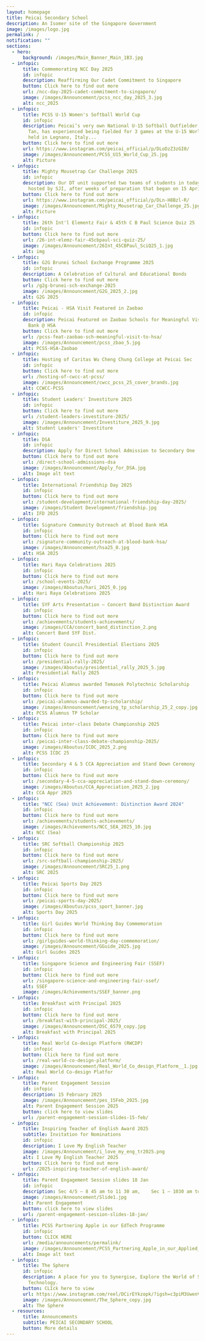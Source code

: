 ```yaml
---
layout: homepage
title: Peicai Secondary School
description: An Isomer site of the Singapore Government
image: /images/logo.jpg
permalink: /
notification: ""
sections:
  - hero:
      background: /images/Main_Banner_Main_1B3.jpg
  - infopic:
      title: Commemorating NCC Day 2025
      id: infopic
      description: Reaffirming Our Cadet Commitment to Singapore
      button: Click here to find out more
      url: /ncc-day-2025-cadet-commitment-to-singapore/
      image: /images/Announcement/pcss_ncc_day_2025_3.jpg
      alt: ncc_2025
  - infopic:
      title: PCSS U-15 Women's Softball World Cup
      id: infopic
      description: Peicai’s very own National U-15 Softball Outfielder, 3PN’s Jaelyn
        Tan, has experienced being fielded for 3 games at the U-15 World Cup
        held in Legnano, Italy...
      button: Click here to find out more
      url: https://www.instagram.com/peicai_official/p/DLoDzZ3zGI0/
      image: /images/Announcement/PCSS_U15_World_Cup_25.jpg
      alt: Picture
  - infopic:
      title: Mighty Mousetrap Car Challenge 2025
      id: infopic
      description: Our DT unit supported two teams of students in today’s competition
        hosted by SJI, after weeks of preparation that began on 15 April...
      button: Click here to find out more
      url: https://www.instagram.com/peicai_official/p/DLn-H8Bzl-R/
      image: /images/Announcement/Mighty_Mousetrap_Car_Challenge_25.jpg
      alt: Picture
  - infopic:
      title: 26th Int'l Elementz Fair & 45th C B Paul Science Quiz 25
      id: infopic
      button: Click here to find out more
      url: /26-int-elemz-fair-45cbpaul-sci-quiz-25/
      image: /images/Announcement/26Int_45CBPaul_SciQ25_1.jpg
      alt: img
  - infopic:
      title: G2G Brunei School Exchange Programme 2025
      id: infopic
      description: A Celebration of Cultural and Educational Bonds
      button: Click here to find out more
      url: /g2g-brunei-sch-exchange-2025
      image: /images/Announcement/G2G_2025_2.jpg
      alt: G2G 2025
  - infopic:
      title: Peicai - HSA Visit Featured in Zaobao
      id: infopic
      description: Peicai Featured on Zaobao Schools for Meaningful Visit to Blood
        Bank @ HSA
      button: Click here to find out more
      url: /pcss-feat-zaobao-sch-meaningful-visit-to-hsa/
      image: /images/Announcement/pcss_zbao_5.jpg
      alt: PCSS-HSA-Zaobao
  - infopic:
      title: Hosting of Caritas Wu Cheng Chung College at Peicai Sec
      id: infopic
      button: Click here to find out more
      url: /hosting-of-cwcc-at-pcss/
      image: /images/Announcement/cwcc_pcss_25_cover_brands.jpg
      alt: CCWCC-PCSS
  - infopic:
      title: Student Leaders' Investiture 2025
      id: infopic
      button: Click here to find out more
      url: /student-leaders-investiture-2025/
      image: /images/Announcement/Investiture_2025_9.jpg
      alt: Student Leaders' Investiture
  - infopic:
      title: DSA
      id: infopic
      description: Apply for Direct School Admission to Secondary One
      button: Click here to find out more
      url: /direct-school-admissions-dsa
      image: /images/Announcement/Apply_for_DSA.jpg
      alt: Image alt text
  - infopic:
      title: International Friendship Day 2025
      id: infopic
      button: Click here to find out more
      url: /student-development/international-friendship-day-2025/
      image: /images/Student Development/friendship.jpg
      alt: IFD 2025
  - infopic:
      title: Signature Community Outreach at Blood Bank HSA
      id: infopic
      button: Click here to find out more
      url: /signature-community-outreach-at-blood-bank-hsa/
      image: /images/Announcement/hsa25_0.jpg
      alt: HSA 2025
  - infopic:
      title: Hari Raya Celebrations 2025
      id: infopic
      button: Click here to find out more
      url: /school-events-2025/
      image: /images/Aboutus/hari_2025_0.jpg
      alt: Hari Raya Celebrations 2025
  - infopic:
      title: SYF Arts Presentation – Concert Band Distinction Award
      id: infopic
      button: Click here to find out more
      url: /achievements/students-achievements/
      image: /images/CCA/concert_band_distinction_2.png
      alt: Concert Band SYF Dist.
  - infopic:
      title: Student Council Presidential Elections 2025
      id: infopic
      button: Click here to find out more
      url: /presidential-rally-2025/
      image: /images/Aboutus/presidential_rally_2025_5.jpg
      alt: Presidential Rally 2025
  - infopic:
      title: Peicai Alumnus awarded Temasek Polytechnic Scholarship
      id: infopic
      button: Click here to find out more
      url: /peicai-alumnus-awarded-tp-scholarship/
      image: /images/Announcement/wenxing_tp_scholarship_25_2_copy.jpg
      alt: PCSS Alumnus TP Scholar
  - infopic:
      title: Peicai inter-class Debate Championship 2025
      id: infopic
      button: Click here to find out more
      url: /peicai-inter-class-debate-championship-2025/
      image: /images/Aboutus/ICDC_2025_2.png
      alt: PCSS ICDC 25
  - infopic:
      title: Secondary 4 & 5 CCA Appreciation and Stand Down Ceremony
      id: infopic
      button: Click here to find out more
      url: /secondary-4-5-cca-appreciation-and-stand-down-ceremony/
      image: /images/Aboutus/CCA_Appreciation_2025_2.jpg
      alt: CCA Appr 2025
  - infopic:
      title: "NCC (Sea) Unit Achievement: Distinction Award 2024"
      id: infopic
      button: Click here to find out more
      url: /achievements/students-achievements/
      image: /images/Achievements/NCC_SEA_2025_10.jpg
      alt: NCC (Sea)
  - infopic:
      title: SRC Softball Championship 2025
      id: infopic
      button: Click here to find out more
      url: /src-softball-championship-2025/
      image: /images/Announcement/SRC25_1.png
      alt: SRC 2025
  - infopic:
      title: Peicai Sports Day 2025
      id: infopic
      button: Click here to find out more
      url: /peicai-sports-day-2025/
      image: /images/Aboutus/pcss_sport_banner.jpg
      alt: Sports Day 2025
  - infopic:
      title: Girl Guides World Thinking Day Commemoration
      id: infopic
      button: Click here to find out more
      url: /girlguides-world-thinking-day-commemoration/
      image: /images/Announcement/GGuide_2025.jpg
      alt: Girl Guides 2025
  - infopic:
      title: Singapore Science and Engineering Fair (SSEF)
      id: infopic
      button: Click here to find out more
      url: /singapore-science-and-engineering-fair-ssef/
      alt: SSEF
      image: /images/Achievements/SSEF_banner.png
  - infopic:
      title: Breakfast with Principal 2025
      id: infopic
      button: Click here to find out more
      url: /breakfast-with-principal-2025/
      image: /images/Announcement/DSC_6579_copy.jpg
      alt: Breakfast with Principal 2025
  - infopic:
      title: Real World Co-design Platform (RWCDP)
      id: infopic
      button: Click here to find out more
      url: /real-world-co-design-platform/
      image: /images/Announcement/Real_World_Co_design_Platform__1.jpg
      alt: Real World Co-design Platfor
  - infopic:
      title: Parent Engagement Session
      id: infopic
      description: 15 February 2025
      image: /images/Announcement/pes_15Feb_2025.jpg
      alt: Parent Engagement Session 2025
      button: click here to view slides
      url: /parent-engagement-session-slides-15-feb/
  - infopic:
      title: Inspiring Teacher of English Award 2025
      subtitle: Invitation for Nominations
      id: infopic
      description: I Love My English Teacher
      image: /images/Announcement/i_love_my_eng_tr2025.png
      alt: I Love My English Teacher 2025
      button: Click here to find out more
      url: /2025-inspiring-teacher-of-english-award/
  - infopic:
      title: Parent Engagement Session slides 18 Jan
      id: infopic
      description: Sec 4/5 – 8 45 am to 11 30 am,    Sec 1 – 1030 am to 130 pm
      image: /images/Announcement/Slide1.jpg
      alt: Parent Engagement
      button: click here to view slides
      url: /parent-engagement-session-slides-18-jan/
  - infopic:
      title: PCSS Partnering Apple in our EdTech Programme
      id: infopic
      button: CLICK HERE
      url: /media/announcements/permalink/
      image: /images/Announcement/PCSS_Partnering_Apple_in_our_Applied_Learning_Programme_2.jpg
      alt: Image alt text
  - infopic:
      title: The Sphere
      id: infopic
      description: A place for you to Synergise, Explore the World of Science and
        Technology.
      button: CLIck here to view
      url: https://www.instagram.com/reel/DCirEYkzopk/?igsh=c3piM3UwenVtcDE5
      image: /images/Announcement/The_Sphere_copy.jpg
      alt: The Sphere
  - resources:
      title: Announcements
      subtitle: PEICAI SECONDARY SCHOOL
      button: More details
---
```

